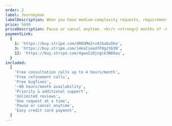 ```yaml
---
order: 2
label: Journeyman
labelDescription: When you have medium-complexity requests, requirements, and a semi-consistent workload. Great for custom e-commerce solutions and more complex websites.
price: 5699
priceDescription: Pause or cancel anytime. <br/> <strong>2 months of ~8 hours/month (valued $1,680) free support & maintenance after termination.</strong>
paymentLink:
  {
    1: 'https://buy.stripe.com/dR6bMm2rv8JSabu5ko',
    3: 'https://buy.stripe.com/14kaIiead7FOgzSbIN',
    12: 'https://buy.stripe.com/4gwaIi0jngck3N66ou',
  }
included:
  [
    'Free consultation calls up to 4 hours/month',
    'Free refinement calls',
    'Free bugfixes',
    '~80 hours/month availability',
    'Priority & additional support',
    'Unlimited reviews',
    'One request at a time',
    'Pause or cancel anytime',
    'Easy credit card payment',
  ]
---
```

